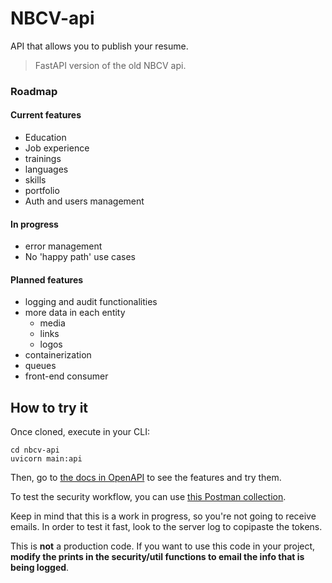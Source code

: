 # NBCV-api
API that allows you to publish your resume.
> FastAPI version of the old NBCV api.

### Roadmap
#### Current features
* Education
* Job experience
* trainings
* languages
* skills
* portfolio
* Auth and users management

#### In progress
* error management
* No 'happy path' use cases

#### Planned features
* logging and audit functionalities
* more data in each entity
  * media
  * links
  * logos
* containerization
* queues
* front-end consumer

## How to try it
Once cloned, execute in your CLI:

```
cd nbcv-api
uvicorn main:api
```
Then, go to [the docs in OpenAPI](https://localhost:8000/docs) to see the features and try them.

To test the security workflow, you can use [this Postman collection](https://www.getpostman.com/collections/381893ccc42d0b792242).

Keep in mind that this is a work in progress, so you're not going to receive emails. In order to test it fast, look to the server log to copipaste the tokens.

This is **not** a production code. If you want to use this code in your project, **modify the prints in the security/util functions to email the info that is being logged**.